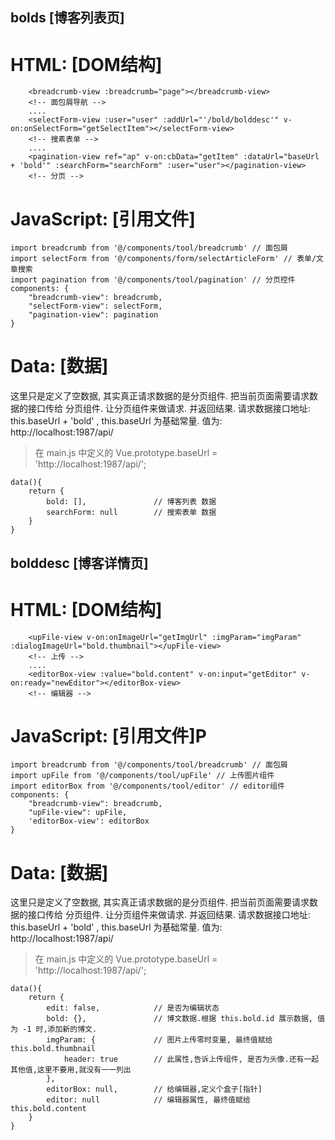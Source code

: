 ## bolds [博客列表页]

# HTML: [DOM结构]
```
    <breadcrumb-view :breadcrumb="page"></breadcrumb-view>
    <!-- 面包屑导航 -->
    ....
    <selectForm-view :user="user" :addUrl="'/bold/bolddesc'" v-on:onSelectForm="getSelectItem"></selectForm-view>
    <!-- 搜素表单 -->
    ....
    <pagination-view ref="ap" v-on:cbData="getItem" :dataUrl="baseUrl + 'bold'" :searchForm="searchForm" :user="user"></pagination-view>
    <!-- 分页 -->
```

# JavaScript: [引用文件]
```
import breadcrumb from '@/components/tool/breadcrumb' // 面包屑
import selectForm from '@/components/form/selectArticleForm' // 表单/文章搜索
import pagination from '@/components/tool/pagination' // 分页控件
components: {
    "breadcrumb-view": breadcrumb,
    "selectForm-view": selectForm,
    "pagination-view": pagination
}
```

# Data: [数据] 
这里只是定义了空数据, 其实真正请求数据的是分页组件.
把当前页面需要请求数据的接口传给 分页组件. 让分页组件来做请求. 并返回结果.
请求数据接口地址: this.baseUrl + 'bold' , this.baseUrl 为基础常量. 值为: http://localhost:1987/api/
> 在 main.js 中定义的 Vue.prototype.baseUrl = 'http://localhost:1987/api/';

```
data(){
    return {
        bold: [],               // 博客列表 数据
        searchForm: null        // 搜索表单 数据
    }
}
```


## bolddesc [博客详情页]

# HTML: [DOM结构]
```
    <upFile-view v-on:onImageUrl="getImgUrl" :imgParam="imgParam" :dialogImageUrl="bold.thumbnail"></upFile-view>
    <!-- 上传 -->
    ....
    <editorBox-view :value="bold.content" v-on:input="getEditor" v-on:ready="newEditor"></editorBox-view>
    <!-- 编辑器 -->
```

# JavaScript: [引用文件]P
```
import breadcrumb from '@/components/tool/breadcrumb' // 面包屑
import upFile from '@/components/tool/upFile' // 上传图片组件
import editorBox from '@/components/tool/editor' // editor组件
components: {
    "breadcrumb-view": breadcrumb,
    "upFile-view": upFile,
    'editorBox-view': editorBox
}
```

# Data: [数据] 
这里只是定义了空数据, 其实真正请求数据的是分页组件.
把当前页面需要请求数据的接口传给 分页组件. 让分页组件来做请求. 并返回结果.
请求数据接口地址: this.baseUrl + 'bold' , this.baseUrl 为基础常量. 值为: http://localhost:1987/api/
> 在 main.js 中定义的 Vue.prototype.baseUrl = 'http://localhost:1987/api/';

```
data(){
    return {
        edit: false,            // 是否为编辑状态
        bold: {},               // 博文数据.根据 this.bold.id 展示数据, 值为 -1 时,添加新的博文.
        imgParam: {             // 图片上传零时变量, 最终值赋给 this.bold.thumbnail
            header: true        // 此属性,告诉上传组件, 是否为头像.还有一起其他值,这里不要用,就没有一一列出
        },
        editorBox: null,        // 给编辑器,定义个盒子[指针]
        editor: null            // 编辑器属性, 最终值赋给 this.bold.content
    }
}
``` 
